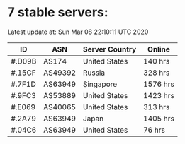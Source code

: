 # 7 stable servers:

Latest update at: Sun Mar 08 22:10:11 UTC 2020

| ID | ASN | Server Country | Online |
| -- | --- | -------------- | ------ |
| #.D09B | AS174 | United States | 140 hrs |
| #.15CF | AS49392 | Russia | 328 hrs |
| #.7F1D | AS63949 | Singapore | 1576 hrs |
| #.9FC3 | AS53889 | United States | 1423 hrs |
| #.E069 | AS40065 | United States | 313 hrs |
| #.2A79 | AS63949 | Japan | 1405 hrs |
| #.04C6 | AS63949 | United States | 76 hrs |


